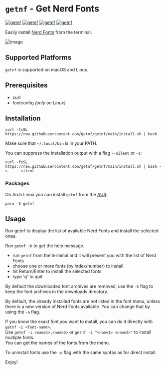 # `getnf` - Get Nerd Fonts

<!-- [![getnf](https://img.shields.io/github/v/release/getnf/getnf?style=flat-square)](https://github.com/getnf/getnf/releases/latest) -->
[![getnf](https://img.shields.io/github/last-commit/getnf/getnf?style=flat-square)](https://github.com/getnf/getnf/pulse)
[![getnf](https://img.shields.io/github/issues/getnf/getnf?style=flat-square)](https://github.com/getnf/getnf/issues)
[![getnf](https://img.shields.io/github/license/getnf/getnf?style=flat-square)](https://github.com/getnf/getnf/blob/master/LICENSE)
[![getnf](https://img.shields.io/github/stars/getnf/getnf?style=flat-square)](https://github.com/getnf/getnf/stargazers)

Easily install [Nerd Fonts](https://www.nerdfonts.com/) from the terminal.

![image](https://github.com/getnf/getnf/assets/84108846/e60e12d7-5b30-41f9-a95e-742df72ff2b8)

## Supported Platforms
`getnf` is supported on macOS and Linux.

## Prerequisites

- curl
- fontconfig *(only on Linux)*

## Installation

```
curl -fsSL https://raw.githubusercontent.com/getnf/getnf/main/install.sh | bash
```

Make sure that `~/.local/bin` is in your PATH.

You can suppress the installation output with a flag `--silent` or `-s`:
```
curl -fsSL https://raw.githubusercontent.com/getnf/getnf/main/install.sh | bash -s -- --silent
```

### Packages

On Arch Linux you can install `getnf` from the [AUR](https://aur.archlinux.org/packages/getnf):
```
paru -S getnf
```

## Usage

Run getnf to display the list of available Nerd Fonts and install the selected ones.

Run `getnf -h` to get the help message.

- run `getnf` from the terminal and it will present you with the list of Nerd Fonts
- choose one or more fonts (by index/number) to install
- hit Return/Enter to install the selected fonts
- type 'q' to quit

By default the downloaded font archives are removed,
use the `-k` flag to keep the font archives in the downloads directory.

By default, the already installed fonts are not listed in the font menu,
unless there is a new version of Nerd Fonts available.
You can change that by using the `-a` flag.

If you know the exact font you want to install,
you can do it directly with `getnf -i <font-name>`.<br>
Use `getnf -i <name1>,<name2>` or `getnf -i "<name1> <name2>"`
to install multiple fonts.<br>
You can get the names of the fonts from the menu.

To uninstall fonts use the `-u` flag with the same syntax as for direct install.

Enjoy!

